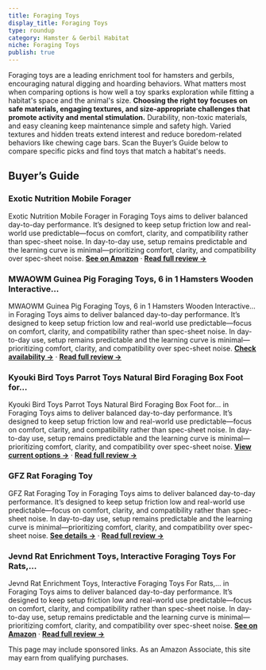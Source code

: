 ```yaml
---
title: Foraging Toys
display_title: Foraging Toys
type: roundup
category: Hamster & Gerbil Habitat
niche: Foraging Toys
publish: true
---
```


<p>Foraging toys are a leading enrichment tool for hamsters and gerbils, encouraging natural digging and hoarding behaviors. What matters most when comparing options is how well a toy sparks exploration while fitting a habitat's space and the animal's size. <strong>Choosing the right toy focuses on safe materials, engaging textures, and size-appropriate challenges that promote activity and mental stimulation.</strong> Durability, non-toxic materials, and easy cleaning keep maintenance simple and safety high. Varied textures and hidden treats extend interest and reduce boredom-related behaviors like chewing cage bars. Scan the Buyer’s Guide below to compare specific picks and find toys that match a habitat's needs.</p>

<h2>Buyer’s Guide</h2>
<h3>Exotic Nutrition Mobile Forager</h3>
<p>Exotic Nutrition Mobile Forager in Foraging Toys aims to deliver balanced day-to-day performance. It’s designed to keep setup friction low and real-world use predictable&mdash;focus on comfort, clarity, and compatibility rather than spec-sheet noise. In day-to-day use, setup remains predictable and the learning curve is minimal&mdash;prioritizing comfort, clarity, and compatibility over spec-sheet noise. <a href="https://amzn.to/4haMCFr" target="_blank" rel="nofollow sponsored noopener noopener" target="_blank"><strong>See on Amazon</strong></a> · <a href="/reviews/exotic-nutrition-mobile-forager-durable-fun-treat-foraging-cage-accesso-2a843b0b/"><strong>Read full review &rarr;</strong></a></p>
<h3>MWAOWM Guinea Pig Foraging Toys, 6 in 1 Hamsters Wooden Interactive…</h3>
<p>MWAOWM Guinea Pig Foraging Toys, 6 in 1 Hamsters Wooden Interactive… in Foraging Toys aims to deliver balanced day-to-day performance. It’s designed to keep setup friction low and real-world use predictable&mdash;focus on comfort, clarity, and compatibility rather than spec-sheet noise. In day-to-day use, setup remains predictable and the learning curve is minimal&mdash;prioritizing comfort, clarity, and compatibility over spec-sheet noise. <a href="https://amzn.to/4okjqOI" target="_blank" rel="nofollow sponsored noopener noopener" target="_blank"><strong>Check availability &rarr;</strong></a> · <a href="/reviews/mwaowm-guinea-pig-foraging-toys-6-in-1-hamsters-wooden-interactive-enri-99aa021f/"><strong>Read full review &rarr;</strong></a></p>
<h3>Kyouki Bird Toys Parrot Toys Natural Bird Foraging Box Foot for…</h3>
<p>Kyouki Bird Toys Parrot Toys Natural Bird Foraging Box Foot for… in Foraging Toys aims to deliver balanced day-to-day performance. It’s designed to keep setup friction low and real-world use predictable&mdash;focus on comfort, clarity, and compatibility rather than spec-sheet noise. In day-to-day use, setup remains predictable and the learning curve is minimal&mdash;prioritizing comfort, clarity, and compatibility over spec-sheet noise. <a href="https://amzn.to/4qcBxro" target="_blank" rel="nofollow sponsored noopener noopener" target="_blank"><strong>View current options &rarr;</strong></a> · <a href="/reviews/kyouki-bird-toys-parrot-toys-natural-bird-foraging-box-foot-for-parakee-5c71ad42/"><strong>Read full review &rarr;</strong></a></p>
<h3>GFZ Rat Foraging Toy</h3>
<p>GFZ Rat Foraging Toy in Foraging Toys aims to deliver balanced day-to-day performance. It’s designed to keep setup friction low and real-world use predictable&mdash;focus on comfort, clarity, and compatibility rather than spec-sheet noise. In day-to-day use, setup remains predictable and the learning curve is minimal&mdash;prioritizing comfort, clarity, and compatibility over spec-sheet noise. <a href="https://amzn.to/4nQpTRw" target="_blank" rel="nofollow sponsored noopener noopener" target="_blank"><strong>See details &rarr;</strong></a> · <a href="/reviews/gfz-rat-foraging-toy-hanging-chew-slow-feeder-enrichment-interactive-to-57536a03/"><strong>Read full review &rarr;</strong></a></p>
<h3>Jevnd Rat Enrichment Toys, Interactive Foraging Toys For Rats,…</h3>
<p>Jevnd Rat Enrichment Toys, Interactive Foraging Toys For Rats,… in Foraging Toys aims to deliver balanced day-to-day performance. It’s designed to keep setup friction low and real-world use predictable&mdash;focus on comfort, clarity, and compatibility rather than spec-sheet noise. In day-to-day use, setup remains predictable and the learning curve is minimal&mdash;prioritizing comfort, clarity, and compatibility over spec-sheet noise. <a href="https://amzn.to/3KR936z" target="_blank" rel="nofollow sponsored noopener noopener" target="_blank"><strong>See on Amazon</strong></a> · <a href="/reviews/jevnd-rat-enrichment-toys-interactive-foraging-toys-for-rats-intelligen-97022292/"><strong>Read full review &rarr;</strong></a></p>
<aside class="disclosure">This page may include sponsored links. As an Amazon Associate, this site may earn from qualifying purchases.</aside>
